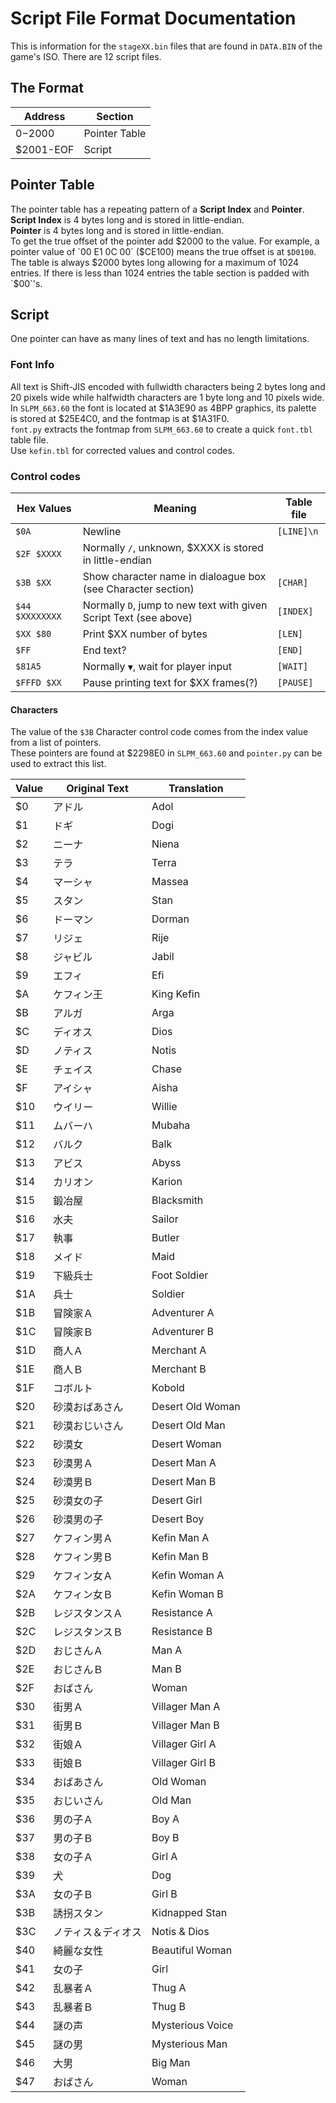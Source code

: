 # Script File Format Documentation
This is information for the `stageXX.bin` files that are found in `DATA.BIN` of the game's ISO. There are 12 script files.

## The Format

|Address|Section|
|---|---|
|$0-$2000|Pointer Table|
|$2001-EOF|Script|

## Pointer Table
The pointer table has a repeating pattern of a **Script Index** and **Pointer**.  
**Script Index** is 4 bytes long and is stored in little-endian.  
**Pointer** is 4 bytes long and is stored in little-endian.  
To get the true offset of the pointer add $2000 to the value.  
For example, a pointer value of `00 E1 0C 00` ($CE100) means the true offset is at `$D0100`.  
The table is always $2000 bytes long allowing for a maximum of 1024 entries.  
If there is less than 1024 entries the table section is padded with `$00`'s.  

## Script
One pointer can have as many lines of text and has no length limitations.  
  
### Font Info
All text is Shift-JIS encoded with fullwidth characters being 2 bytes long and 20 pixels wide while halfwidth characters are 1 byte long and 10 pixels wide.  
In `SLPM_663.60` the font is located at $1A3E90 as 4BPP graphics, its palette is stored at $25E4C0, and the fontmap is at $1A31F0.  
`font.py` extracts the fontmap from `SLPM_663.60` to create a quick `font.tbl` table file.  
Use `kefin.tbl` for corrected values and control codes.  

### Control codes
|Hex Values|Meaning|Table file|
|---|---|---|
|`$0A`|Newline|`[LINE]\n`|
|`$2F $XXXX`|Normally `/`, unknown, $XXXX is stored in little-endian|   |
|`$3B $XX`|Show character name in dialoague box (see Character section)|`[CHAR]`|
|`$44 $XXXXXXXX`|Normally `D`, jump to new text with given Script Text (see above)|`[INDEX]`|
|`$XX $80`|Print $XX number of bytes|`[LEN]`|
|`$FF`|End text?|`[END]`|
|`$81A5`|Normally `▼`, wait for player input|`[WAIT]`|
|`$FFFD $XX`|Pause printing text for $XX frames(?)|`[PAUSE]`|

#### Characters
The value of the `$3B` Character control code comes from the index value from a list of pointers.  
These pointers are found at $2298E0 in `SLPM_663.60` and `pointer.py` can be used to extract this list.  

| Value | Original Text | Translation |
|---|---|---|
| $0 | アドル | Adol |
| $1 | ドギ | Dogi |
| $2 | ニーナ | Niena |
| $3 | テラ | Terra |
| $4 | マーシャ | Massea |
| $5 | スタン | Stan |
| $6 | ドーマン | Dorman |
| $7 | リジェ | Rije |
| $8 | ジャビル | Jabil |
| $9 | エフィ | Efi |
| $A | ケフィン王 | King Kefin |
| $B | アルガ | Arga |
| $C | ディオス | Dios |
| $D | ノティス | Notis |
| $E | チェイス | Chase |
| $F | アイシャ | Aisha |
| $10 | ウイリー | Willie |
| $11 | ムバーハ | Mubaha |
| $12 | バルク | Balk |
| $13 | アビス | Abyss |
| $14 | カリオン | Karion |
| $15 | 鍛冶屋 | Blacksmith |
| $16 | 水夫 | Sailor |
| $17 | 執事 | Butler |
| $18 | メイド | Maid |
| $19 | 下級兵士 | Foot Soldier |
| $1A | 兵士 | Soldier |
| $1B | 冒険家Ａ | Adventurer A |
| $1C | 冒険家Ｂ | Adventurer B |
| $1D | 商人Ａ | Merchant A |
| $1E | 商人Ｂ | Merchant B |
| $1F | コボルト | Kobold |
| $20 | 砂漠おばあさん | Desert Old Woman |
| $21 | 砂漠おじいさん | Desert Old Man |
| $22 | 砂漠女 | Desert Woman |
| $23 | 砂漠男Ａ | Desert Man A |
| $24 | 砂漠男Ｂ | Desert Man B |
| $25 | 砂漠女の子 | Desert Girl |
| $26 | 砂漠男の子 | Desert Boy |
| $27 | ケフィン男Ａ | Kefin Man A |
| $28 | ケフィン男Ｂ | Kefin Man B |
| $29 | ケフィン女Ａ | Kefin Woman A |
| $2A | ケフィン女Ｂ | Kefin Woman B |
| $2B | レジスタンスＡ | Resistance A |
| $2C | レジスタンスＢ | Resistance B |
| $2D | おじさんＡ | Man A |
| $2E | おじさんＢ | Man B |
| $2F | おばさん | Woman |
| $30 | 街男Ａ | Villager Man A |
| $31 | 街男Ｂ | Villager Man B |
| $32 | 街娘Ａ | Villager Girl A |
| $33 | 街娘Ｂ | Villager Girl B |
| $34 | おばあさん | Old Woman |
| $35 | おじいさん | Old Man |
| $36 | 男の子Ａ | Boy A |
| $37 | 男の子Ｂ | Boy B |
| $38 | 女の子Ａ | Girl A |
| $39 | 犬 | Dog |
| $3A | 女の子Ｂ | Girl B |
| $3B | 誘拐スタン | Kidnapped Stan |
| $3C | ノティス＆ディオス | Notis & Dios |
| $40 | 綺麗な女性 | Beautiful Woman |
| $41 | 女の子 | Girl |
| $42 | 乱暴者Ａ | Thug A |
| $43 | 乱暴者Ｂ | Thug B |
| $44 | 謎の声 | Mysterious Voice |
| $45 | 謎の男 | Mysterious Man |
| $46 | 大男 | Big Man |
| $47 | おばさん | Woman |
